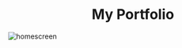 <h1 align="center">My Portfolio</h1>


![homescreen](https://github.com/AT3140/my_portfolio/assets/88228233/187bb875-30b8-4bb7-871f-fa770a54af5e)
